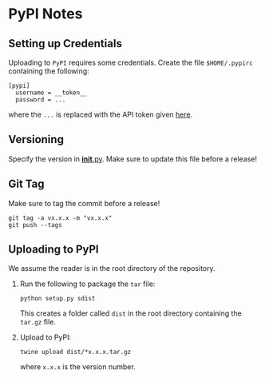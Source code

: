 # PyPI Notes

## Setting up Credentials

Uploading to `PyPI` requires some credentials.
Create the file `$HOME/.pypirc` containing the following:
```
[pypi]
  username = __token__
  password = ...
```
where the `...` is replaced with the API token given [here](https://github.com/JamesYang007/JamesYang007.github.io/blob/main/secrets/pypi_api_token.txt).

## Versioning

Specify the version in [__init__.py](../../adelie/__init__.py).
Make sure to update this file before a release!

## Git Tag

Make sure to tag the commit before a release!
```
git tag -a vx.x.x -m "vx.x.x"
git push --tags
```

## Uploading to PyPI

We assume the reader is in the root directory of the repository.

1. Run the following to package the `tar` file:
    ```
    python setup.py sdist
    ```
    This creates a folder called `dist` in the root directory
    containing the `tar.gz` file.

2. Upload to PyPI:
    ```
    twine upload dist/*x.x.x.tar.gz
    ```
    where `x.x.x` is the version number.